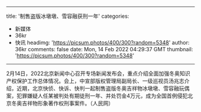 
---
title: '制售盗版冰墩墩、雪容融获刑一年'
categories: 
 - 新媒体
 - 36kr
 - 快讯
headimg: 'https://picsum.photos/400/300?random=5348'
author: 36kr
comments: false
date: Mon, 14 Feb 2022 04:29:37 GMT
thumbnail: 'https://picsum.photos/400/300?random=5348'
---

<div>   
2月14日，2022北京新闻中心召开专场新闻发布会，重点介绍全面加强冬奥知识产权保护工作总体情况。会上，中宣部版权管理局副局长、一级巡视员汤兆志介绍，近期，北京快侦、快诉、快判一起制售盗版冬奥吉祥物冰墩墩、雪容融玩偶案，犯罪嫌疑人任某被判处有期徒刑一年、并处罚金4万元，成为全国首例侵犯北京冬奥吉祥物形象著作权刑事案件。（人民网）  
</div>
            
